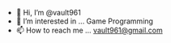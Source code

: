 - 👋 Hi, I’m @vault961
- 👀 I’m interested in ... Game Programming
- 📫 How to reach me ... vault961@gmail.com
